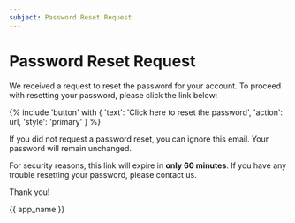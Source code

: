 ```yaml
---
subject: Password Reset Request
---
```


# Password Reset Request

We received a request to reset the password for your account. To proceed with resetting your password, please click the link below:

{% include 'button' with { 'text': 'Click here to reset the password', 'action': url, 'style': 'primary' } %}

If you did not request a password reset, you can ignore this email. Your password will remain unchanged.

For security reasons, this link will expire in **only 60 minutes**. If you have any trouble resetting your password, please contact us.

Thank you!

{{ app_name }}

